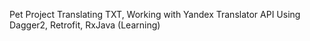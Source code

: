 Pet Project
Translating TXT, Working with Yandex Translator API
Using Dagger2, Retrofit, RxJava (Learning)
